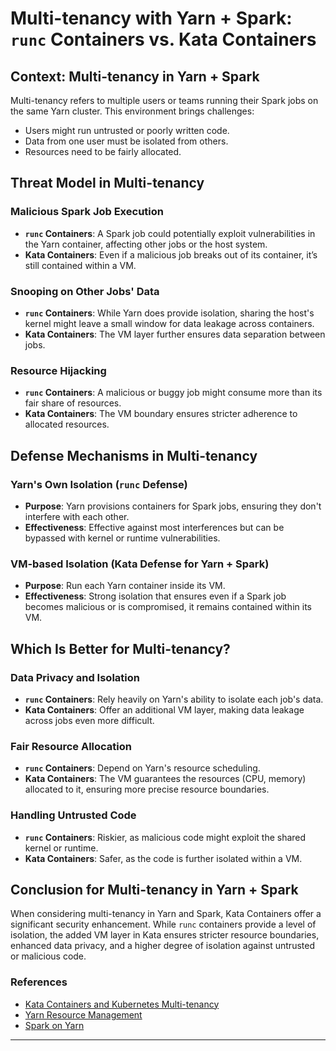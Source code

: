 # Multi-tenancy with Yarn + Spark: `runc` Containers vs. Kata Containers

## Context: Multi-tenancy in Yarn + Spark

Multi-tenancy refers to multiple users or teams running their Spark jobs on the same Yarn cluster. This environment brings challenges:

- Users might run untrusted or poorly written code.
- Data from one user must be isolated from others.
- Resources need to be fairly allocated.

## Threat Model in Multi-tenancy

### Malicious Spark Job Execution

- **`runc` Containers**: A Spark job could potentially exploit vulnerabilities in the Yarn container, affecting other jobs or the host system.
- **Kata Containers**: Even if a malicious job breaks out of its container, it’s still contained within a VM.

### Snooping on Other Jobs' Data

- **`runc` Containers**: While Yarn does provide isolation, sharing the host's kernel might leave a small window for data leakage across containers.
- **Kata Containers**: The VM layer further ensures data separation between jobs.

### Resource Hijacking

- **`runc` Containers**: A malicious or buggy job might consume more than its fair share of resources.
- **Kata Containers**: The VM boundary ensures stricter adherence to allocated resources.

## Defense Mechanisms in Multi-tenancy

### Yarn's Own Isolation (`runc` Defense)

- **Purpose**: Yarn provisions containers for Spark jobs, ensuring they don't interfere with each other.
- **Effectiveness**: Effective against most interferences but can be bypassed with kernel or runtime vulnerabilities.

### VM-based Isolation (Kata Defense for Yarn + Spark)

- **Purpose**: Run each Yarn container inside its VM.
- **Effectiveness**: Strong isolation that ensures even if a Spark job becomes malicious or is compromised, it remains contained within its VM.

## Which Is Better for Multi-tenancy?

### Data Privacy and Isolation

- **`runc` Containers**: Rely heavily on Yarn's ability to isolate each job's data.
- **Kata Containers**: Offer an additional VM layer, making data leakage across jobs even more difficult.

### Fair Resource Allocation

- **`runc` Containers**: Depend on Yarn's resource scheduling.
- **Kata Containers**: The VM guarantees the resources (CPU, memory) allocated to it, ensuring more precise resource boundaries.

### Handling Untrusted Code

- **`runc` Containers**: Riskier, as malicious code might exploit the shared kernel or runtime.
- **Kata Containers**: Safer, as the code is further isolated within a VM.

## Conclusion for Multi-tenancy in Yarn + Spark

When considering multi-tenancy in Yarn and Spark, Kata Containers offer a significant security enhancement. While `runc` containers provide a level of isolation, the added VM layer in Kata ensures stricter resource boundaries, enhanced data privacy, and a higher degree of isolation against untrusted or malicious code.

### References

- [Kata Containers and Kubernetes Multi-tenancy](https://katacontainers.io/)
- [Yarn Resource Management](https://hadoop.apache.org/docs/current/hadoop-yarn/hadoop-yarn-site/ResourceManagerHA.html)
- [Spark on Yarn](https://spark.apache.org/docs/latest/running-on-yarn.html)

---

